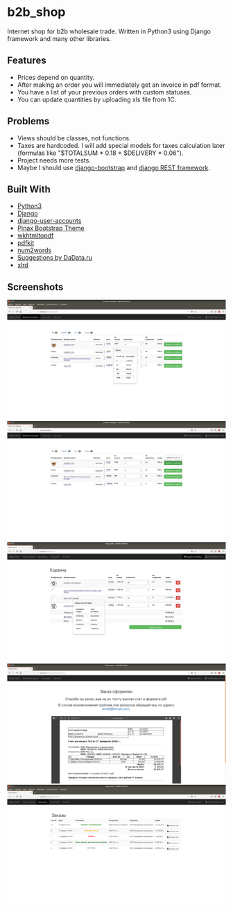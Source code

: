 # b2b_shop
Internet shop for b2b wholesale trade. Written in Python3 using Django framework and many other libraries.

## Features
* Prices depend on quantity.
* After making an order you will immediately get an invoice in pdf format.
* You have a list of your previous orders with custom statuses.
* You can update quantities by uploading xls file from 1C.

## Problems
* Views should be classes, not functions.
* Taxes are hardcoded. I will add special models for taxes calculation later (formulas like "$TOTALSUM * 0.18 + $DELIVERY * 0.06").
* Project needs more tests.
* Maybe I should use [django-bootstrap](https://github.com/dyve/django-bootstrap3) and [django REST framework](http://www.django-rest-framework.org/). 

## Built With
* [Python3](https://www.python.org/)
* [Django](https://www.djangoproject.com/)
* [django-user-accounts](https://github.com/pinax/django-user-accounts)
* [Pinax Bootstrap Theme](https://github.com/pinax/pinax-theme-bootstrap)
* [wkhtmltopdf](https://wkhtmltopdf.org)
* [pdfkit](https://pypi.python.org/pypi/pdfkit)
* [num2words](https://pypi.python.org/pypi/num2words/)
* [Suggestions by DaData.ru](https://dadata.ru/suggestions/)
* [xlrd](https://github.com/python-excel/xlrd)

## Screenshots
![pricelist](screenshots/pricelist.png)
![addtocart](screenshots/addcart.png)
![cart](screenshots/cart.png)
![orderend](screenshots/orderend.png)
![orderlist](screenshots/orderlist.png)
